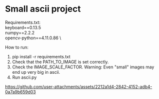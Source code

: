 # Small ascii project

Requirements.txt: \
keyboard==0.13.5 \
numpy==2.2.2 \
opencv-python==4.11.0.86 \

How to run:
1. pip install -r requirements.txt
2. Check that the PATH_TO_IMAGE is set correctly. 
3. Check the IMAGE_SCALE_FACTOR. Warning: Even "small" images may end up very big in ascii.
4. Run ascii.py


https://github.com/user-attachments/assets/2212a1d4-2842-4152-adb4-0a7a9b659d03

